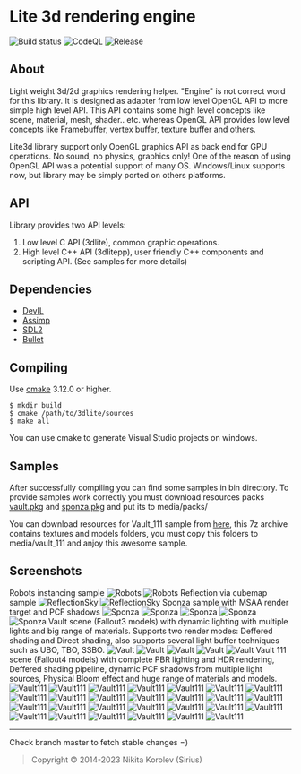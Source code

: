Lite 3d rendering engine
========================

![Build status](https://github.com/Siriuscoder/3dlite/actions/workflows/ci.yaml/badge.svg)
![CodeQL](https://github.com/Siriuscoder/3dlite/actions/workflows/codeql.yaml/badge.svg)
![Release](https://github.com/Siriuscoder/3dlite/actions/workflows/release.yaml/badge.svg?event=push)

About
-----
Light weight 3d/2d graphics rendering helper. "Engine" is not correct word for this library. 
It is designed as adapter from low level OpenGL API to more simple high level API. This API contains some high level 
concepts like scene, material, mesh, shader.. etc. whereas OpenGL API provides low level concepts like Framebuffer, 
vertex buffer, texture buffer and others.

Lite3d library support only OpenGL graphics API as back end for GPU operations. No sound, no physics, graphics only!
One of the reason of using OpenGL API was a potential support of many OS. Windows/Linux supports now, but 
library may be simply ported on others platforms. 

API
---
Library provides two API levels:
  1. Low level C API (3dlite), common graphic operations.
  2. High level C++ API (3dlitepp), user friendly C++ components and scripting API.
(See samples for more details)

Dependencies
------------
* [DevIL](http://example.net/)
* [Assimp](https://www.libsdl.org/index.php)
* [SDL2](http://assimp.sourceforge.net/)
* [Bullet](https://github.com/bulletphysics/bullet3)

Compiling
---------
Use [cmake](http://www.cmake.org/) 3.12.0 or higher.
```
$ mkdir build
$ cmake /path/to/3dlite/sources
$ make all
```
You can use cmake to generate Visual Studio projects on windows.

Samples
---------
After successfully compiling you can find some samples in bin directory. To provide samples work correctly you must download 
resources packs [vault.pkg](https://drive.google.com/file/d/1JhsirjKwMq51IBg7GknUeZLGvrVKp1Sz/view?usp=sharing) and [sponza.pkg](https://drive.google.com/file/d/1GGtPep7soS1wPJsf4Y2FTiF23E-JXFQ9/view?usp=sharing) and put its to media/packs/

You can download resources for Vault_111 sample from [here](https://drive.google.com/file/d/1WCaSk5VWSS3IrXO72YTHuQY8qTBwjc0G/view?usp=sharing), this 7z archive contains textures and models folders, you must copy this folders to media/vault_111 and anjoy this awesome sample.

Screenshots
-----------
Robots instancing sample
![](/media/screenshots/robots.png "Robots")
![](/media/screenshots/robots1.png "Robots")
Reflection via cubemap sample
![](/media/screenshots/reflection1.png "ReflectionSky")
![](/media/screenshots/reflection2.png "ReflectionSky")
Sponza sample with MSAA render target and PCF shadows
![](/media/screenshots/sponza.png "Sponza")
![](/media/screenshots/sponza1.png "Sponza")
![](/media/screenshots/sponza2.png "Sponza")
![](/media/screenshots/sponza3.png "Sponza")
![](/media/screenshots/sponza4.png "Sponza")
Vault scene (Fallout3 models) with dynamic lighting with multiple lights and big range of materials. Supports two render modes: Deffered shading and Direct shading, also supports several light buffer techniques such as UBO, TBO, SSBO.
![](/media/screenshots/vault.png "Vault")
![](/media/screenshots/vault1.png "Vault")
![](/media/screenshots/vault2.png "Vault")
![](/media/screenshots/vault3.png "Vault")
![](/media/screenshots/vault4.png "Vault")
Vault 111 scene (Fallout4 models) with complete PBR lighting and HDR rendering, Deffered shading pipeline, dynamic PCF shadows from multiple light sources, Physical Bloom effect and huge range of materials and models.
![](/media/screenshots/vault_111_0.png "Vault111")
![](/media/screenshots/vault_111_1.png "Vault111")
![](/media/screenshots/vault_111_2.png "Vault111")
![](/media/screenshots/vault_111_3.png "Vault111")
![](/media/screenshots/vault_111_4.png "Vault111")
![](/media/screenshots/vault_111_5.png "Vault111")
![](/media/screenshots/vault_111_6.png "Vault111")
![](/media/screenshots/vault_111_7.png "Vault111")
![](/media/screenshots/vault_111_8.png "Vault111")
![](/media/screenshots/vault_111_9.png "Vault111")
![](/media/screenshots/vault_111_10.png "Vault111")
![](/media/screenshots/vault_111_11.png "Vault111")
![](/media/screenshots/vault_111_12.png "Vault111")
![](/media/screenshots/vault_111_13.png "Vault111")
![](/media/screenshots/vault_111_14.png "Vault111")
![](/media/screenshots/vault_111_15.png "Vault111")
![](/media/screenshots/vault_111_16.png "Vault111")
![](/media/screenshots/vault_111_17.png "Vault111")
![](/media/screenshots/vault_111_18.png "Vault111")
![](/media/screenshots/vault_111_19.png "Vault111")
![](/media/screenshots/vault_111_20.png "Vault111")
![](/media/screenshots/vault_111_21.png "Vault111")
![](/media/screenshots/vault_111_22.png "Vault111")
![](/media/screenshots/vault_111_23.png "Vault111")
![](/media/screenshots/vault_111_24.png "Vault111")
![](/media/screenshots/vault_111_25.png "Vault111")
![](/media/screenshots/vault_111_26.png "Vault111")

***
Check branch master to fetch stable changes =)
> Copyright © 2014-2023 Nikita Korolev (Sirius)
